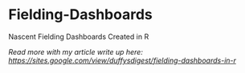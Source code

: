 # Fielding-Dashboards
Nascent Fielding Dashboards Created in R


_Read more with my article write up here: https://sites.google.com/view/duffysdigest/fielding-dashboards-in-r_
